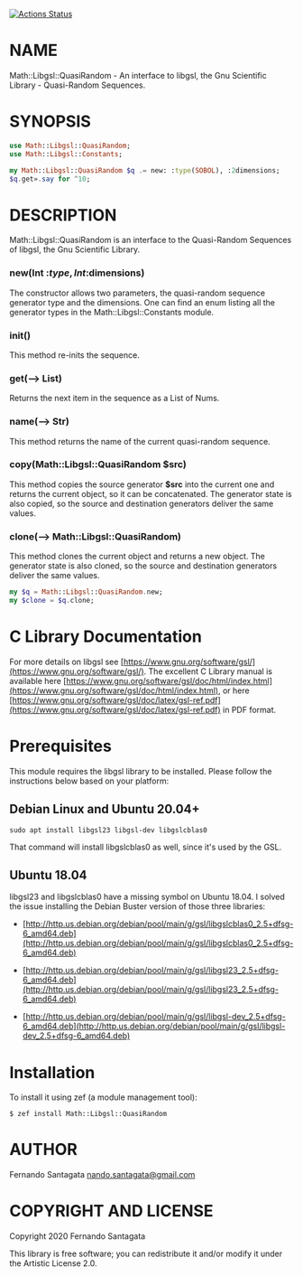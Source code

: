 [![Actions Status](https://github.com/frithnanth/raku-Math-Libgsl-QuasiRandom/workflows/test/badge.svg)](https://github.com/frithnanth/raku-Math-Libgsl-QuasiRandom/actions)

NAME
====

Math::Libgsl::QuasiRandom - An interface to libgsl, the Gnu Scientific Library - Quasi-Random Sequences.

SYNOPSIS
========

```raku
use Math::Libgsl::QuasiRandom;
use Math::Libgsl::Constants;

my Math::Libgsl::QuasiRandom $q .= new: :type(SOBOL), :2dimensions;
$q.get».say for ^10;
```

DESCRIPTION
===========

Math::Libgsl::QuasiRandom is an interface to the Quasi-Random Sequences of libgsl, the Gnu Scientific Library.

### new(Int :$type, Int :$dimensions)

The constructor allows two parameters, the quasi-random sequence generator type and the dimensions. One can find an enum listing all the generator types in the Math::Libgsl::Constants module.

### init()

This method re-inits the sequence.

### get(--> List)

Returns the next item in the sequence as a List of Nums.

### name(--> Str)

This method returns the name of the current quasi-random sequence.

### copy(Math::Libgsl::QuasiRandom $src)

This method copies the source generator **$src** into the current one and returns the current object, so it can be concatenated. The generator state is also copied, so the source and destination generators deliver the same values.

### clone(--> Math::Libgsl::QuasiRandom)

This method clones the current object and returns a new object. The generator state is also cloned, so the source and destination generators deliver the same values.

```raku
my $q = Math::Libgsl::QuasiRandom.new;
my $clone = $q.clone;
```

C Library Documentation
=======================

For more details on libgsl see [https://www.gnu.org/software/gsl/](https://www.gnu.org/software/gsl/). The excellent C Library manual is available here [https://www.gnu.org/software/gsl/doc/html/index.html](https://www.gnu.org/software/gsl/doc/html/index.html), or here [https://www.gnu.org/software/gsl/doc/latex/gsl-ref.pdf](https://www.gnu.org/software/gsl/doc/latex/gsl-ref.pdf) in PDF format.

Prerequisites
=============

This module requires the libgsl library to be installed. Please follow the instructions below based on your platform:

Debian Linux and Ubuntu 20.04+
------------------------------

    sudo apt install libgsl23 libgsl-dev libgslcblas0

That command will install libgslcblas0 as well, since it's used by the GSL.

Ubuntu 18.04
------------

libgsl23 and libgslcblas0 have a missing symbol on Ubuntu 18.04. I solved the issue installing the Debian Buster version of those three libraries:

  * [http://http.us.debian.org/debian/pool/main/g/gsl/libgslcblas0_2.5+dfsg-6_amd64.deb](http://http.us.debian.org/debian/pool/main/g/gsl/libgslcblas0_2.5+dfsg-6_amd64.deb)

  * [http://http.us.debian.org/debian/pool/main/g/gsl/libgsl23_2.5+dfsg-6_amd64.deb](http://http.us.debian.org/debian/pool/main/g/gsl/libgsl23_2.5+dfsg-6_amd64.deb)

  * [http://http.us.debian.org/debian/pool/main/g/gsl/libgsl-dev_2.5+dfsg-6_amd64.deb](http://http.us.debian.org/debian/pool/main/g/gsl/libgsl-dev_2.5+dfsg-6_amd64.deb)

Installation
============

To install it using zef (a module management tool):

    $ zef install Math::Libgsl::QuasiRandom

AUTHOR
======

Fernando Santagata <nando.santagata@gmail.com>

COPYRIGHT AND LICENSE
=====================

Copyright 2020 Fernando Santagata

This library is free software; you can redistribute it and/or modify it under the Artistic License 2.0.

